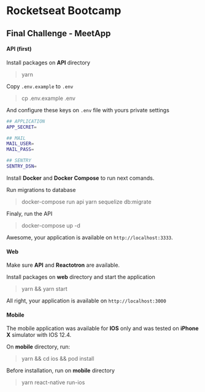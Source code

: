 # Rocketseat Bootcamp

## Final Challenge - MeetApp

#### API (first)

Install packages on **API** directory

> yarn

Copy `.env.example` to `.env`

> cp .env.example .env

And configure these keys on `.env` file with yours private settings

```bash
## APPLICATION
APP_SECRET=

## MAIL
MAIL_USER=
MAIL_PASS=

## SENTRY
SENTRY_DSN=
```

Install **Docker** and **Docker Compose** to run next comands.

Run migrations to database

> docker-compose run api yarn sequelize db:migrate

Finaly, run the API

> docker-compose up -d

Awesome, your application is available on `http://localhost:3333`.

#### Web

Make sure **API** and **Reactotron** are available.

Install packages on **web** directory and start the application

> yarn && yarn start

All right, your application is available on `http://localhost:3000`

#### Mobile

The mobile application was available for **IOS** only and was tested on **iPhone X** simulator with IOS 12.4.

On **mobile** directory, run:

> yarn && cd ios && pod install

Before installation, run on **mobile** directory

> yarn react-native run-ios
